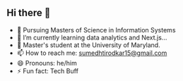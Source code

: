 ## Hi there 👋

<!--
**sumedhTirodkar1508/sumedhtirodkar1508** is a ✨ _special_ ✨ repository because its `README.md` (this file) appears on your GitHub profile.
Here are some ideas to get you started:
-->
- 🔭 Pursuing Masters of Science in Information Systems
- 🌱 I’m currently learning data analytics and Next.js...
- 🐢 Master's student at the University of Maryland.
- 📫 How to reach me: sumedhtirodkar15@gmail.com
- 😄 Pronouns: he/him
- ⚡ Fun fact: Tech Buff

